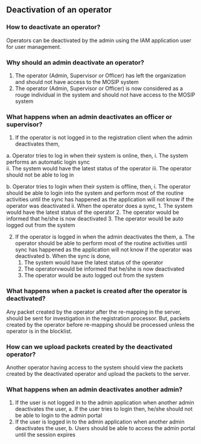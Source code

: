 ## Deactivation of an operator

### How to deactivate an operator?
Operators can be deactivated by the admin using the IAM application user for user management.

### Why should an admin deactivate an operator?
1. The operator (Admin, Supervisor or Officer) has left the organization and should not have access to the MOSIP system
2. The operator (Admin, Supervisor or Officer) is now considered as a rouge individual in the system and should not have access to the MOSIP system

### What happens when an admin deactivates an officer or supervisor?
1. If the operator is not logged in to the registration client when the admin deactivates them,

 a. Operator tries to log in when their system is online, then, 
     i. The system performs an automatic login sync  
    ii. The system would have the latest status of the operator
   iii. The operator should not be able to log in
  
 b. Operator tries to login when their system is offline, then,
    i. The operator should be able to login into the system and perform most of the routine activities until the sync has happened as the application will not know if the operator was deactivated
   ii. When the operator does a sync,
       1. The system would have the latest status of the operator
       2. The operator would be informed that he/she is now deactivated
       3. The operator would be auto logged out from the system

2. If the operator is logged in when the admin deactivates the them,
  a. The operator should be able to perform most of the routine activities until sync has happened as the application will not know if the operator was deactivated
  b. When the sync is done,
      1. The system would have the latest status of the operator
      2. The operatorvwould be informed that he/she is now deactivated
      3. The operator would be auto logged out from the system

### What happens when a packet is created after the operator is deactivated?
Any packet created by the operator after the re-mapping in the server, should be sent for investigation in the registration processor. But, packets created by the operator before re-mapping should be processed unless the operator is in the blocklist.

### How can we upload packets created by the deactivated operator?
Another operator having access to the system should view the packets created by the deactivated operator and upload the packets to the server.

### What happens when an admin deactivates another admin?
1. If the user is not logged in to the admin application when another admin deactivates the user,
   a. If the user tries to login then, he/she should not be able to login to the admin portal
2. If the user is logged in to the admin application when another admin deactivates the user,
   b. Users should be able to access the admin portal until the session expires

